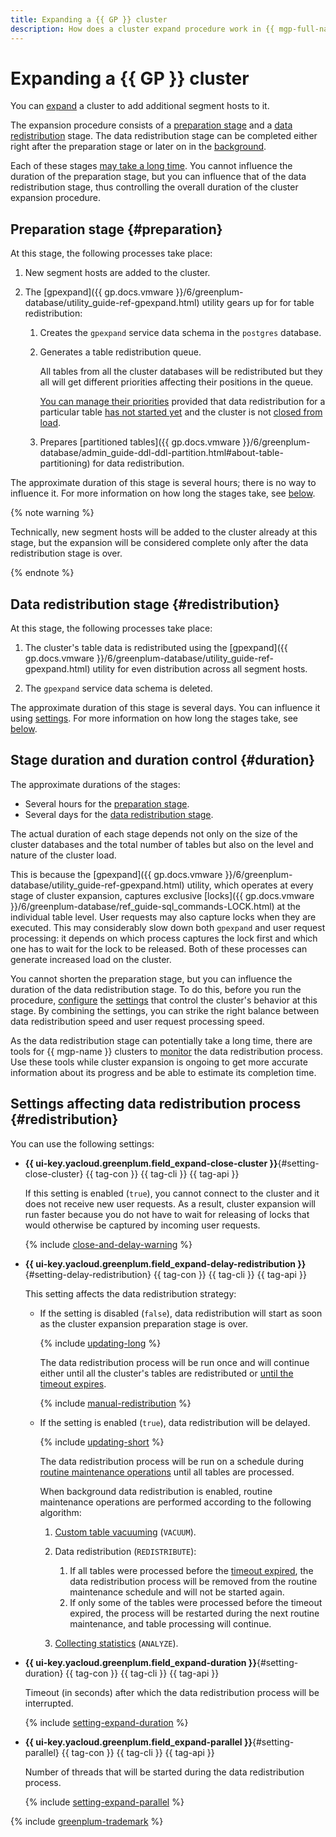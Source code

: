 ```yaml
---
title: Expanding a {{ GP }} cluster
description: How does a cluster expand procedure work in {{ mgp-full-name }}.
---
```


# Expanding a {{ GP }} cluster

You can [expand](../operations/hosts/cluster-expand.md) a cluster to add additional segment hosts to it.

The expansion procedure consists of a [preparation stage](#preparation) and a [data redistribution](#redistribution) stage. The data redistribution stage can be completed either right after the preparation stage or later on in the [background](#setting-delay-redistribution).

Each of these stages [may take a long time](#duration). You cannot influence the duration of the preparation stage, but you can influence that of the data redistribution stage, thus controlling the overall duration of the cluster expansion procedure.

## Preparation stage {#preparation}

At this stage, the following processes take place:

1. New segment hosts are added to the cluster.
1. The [gpexpand]({{ gp.docs.vmware }}/6/greenplum-database/utility_guide-ref-gpexpand.html) utility gears up for for table redistribution:

    1. Creates the `gpexpand` service data schema in the `postgres` database.

    1. Generates a table redistribution queue.

        All tables from all the cluster databases will be redistributed but they all will get different priorities affecting their positions in the queue.

        [You can manage their priorities](../operations/hosts/cluster-expand.md#table-priority) provided that data redistribution for a particular table [has not started yet](../operations/hosts/cluster-expand.md#redistribute-monitoring) and the cluster is not [closed from load](#setting-close-cluster).

    1. Prepares [partitioned tables]({{ gp.docs.vmware }}/6/greenplum-database/admin_guide-ddl-ddl-partition.html#about-table-partitioning) for data redistribution.

The approximate duration of this stage is several hours; there is no way to influence it. For more information on how long the stages take, see [below](#duration).

{% note warning %}

Technically, new segment hosts will be added to the cluster already at this stage, but the expansion will be considered complete only after the data redistribution stage is over.

{% endnote %}

## Data redistribution stage {#redistribution}

At this stage, the following processes take place:

1. The cluster's table data is redistributed using the [gpexpand]({{ gp.docs.vmware }}/6/greenplum-database/utility_guide-ref-gpexpand.html) utility for even distribution across all segment hosts.

1. The `gpexpand` service data schema is deleted.

The approximate duration of this stage is several days. You can influence it using [settings](#settings). For more information on how long the stages take, see [below](#duration).

## Stage duration and duration control {#duration}

The approximate durations of the stages:

* Several hours for the [preparation stage](#preparation).
* Several days for the [data redistribution stage](#redistribution).

The actual duration of each stage depends not only on the size of the cluster databases and the total number of tables but also on the level and nature of the cluster load.

This is because the [gpexpand]({{ gp.docs.vmware }}/6/greenplum-database/utility_guide-ref-gpexpand.html) utility, which operates at every stage of cluster expansion, captures exclusive [locks]({{ gp.docs.vmware }}/6/greenplum-database/ref_guide-sql_commands-LOCK.html) at the individual table level. User requests may also capture locks when they are executed. This may considerably slow down both `gpexpand` and user request processing: it depends on which process captures the lock first and which one has to wait for the lock to be released. Both of these processes can generate increased load on the cluster.

You cannot shorten the preparation stage, but you can influence the duration of the data redistribution stage. To do this, before you run the procedure, [configure](../operations/hosts/cluster-expand.md) the [settings](#settings) that control the cluster's behavior at this stage. By combining the settings, you can strike the right balance between data redistribution speed and user request processing speed.

As the data redistribution stage can potentially take a long time, there are tools for {{ mgp-name }} clusters to [monitor](../operations/hosts/cluster-expand.md#redistribute-monitoring) the data redistribution process. Use these tools while cluster expansion is ongoing to get more accurate information about its progress and be able to estimate its completion time.

## Settings affecting data redistribution process {#redistribution}

You can use the following settings:

* **{{ ui-key.yacloud.greenplum.field_expand-close-cluster }}**{#setting-close-cluster} {{ tag-con }} {{ tag-cli }} {{ tag-api }}

    If this setting is enabled (`true`), you cannot connect to the cluster and it does not receive new user requests. As a result, cluster expansion will run faster because you do not have to wait for releasing of locks that would otherwise be captured by incoming user requests.

    {% include [close-and-delay-warning](../../_includes/mdb/mgp/expand/close-and-delay-warning.md) %}

* **{{ ui-key.yacloud.greenplum.field_expand-delay-redistribution }}**{#setting-delay-redistribution} {{ tag-con }} {{ tag-cli }} {{ tag-api }}

    This setting affects the data redistribution strategy:

    * If the setting is disabled (`false`), data redistribution will start as soon as the cluster expansion preparation stage is over.

        {% include [updating-long](../../_includes/mdb/mgp/expand/updating-long.md) %}

        The data redistribution process will be run once and will continue either until all the cluster's tables are redistributed or [until the timeout expires](#setting-duration).

        {% include [manual-redistribution](../../_includes/mdb/mgp/expand/manual-redistribution.md) %}

    * If the setting is enabled (`true`), data redistribution will be delayed.

        {% include [updating-short](../../_includes/mdb/mgp/expand/updating-short.md) %}

        The data redistribution process will be run on a schedule during [routine maintenance operations](./maintenance.md#regular-ops) until all tables are processed.

        When background data redistribution is enabled, routine maintenance operations are performed according to the following algorithm:

        1. [Custom table vacuuming](./maintenance.md#custom-table-vacuum) (`VACUUM`).

        1. Data redistribution (`REDISTRIBUTE`):

            1. If all tables were processed before the [timeout expired](#setting-duration), the data redistribution process will be removed from the routine maintenance schedule and will not be started again.
            1. If only some of the tables were processed before the timeout expired, the process will be restarted during the next routine maintenance, and table processing will continue.

        1. [Collecting statistics](./maintenance.md#get-statistics) (`ANALYZE`).

* **{{ ui-key.yacloud.greenplum.field_expand-duration }}**{#setting-duration} {{ tag-con }} {{ tag-cli }} {{ tag-api }}

    Timeout (in seconds) after which the data redistribution process will be interrupted.

    {% include [setting-expand-duration](../../_includes/mdb/mgp/expand/setting-expand-duration.md) %}

* **{{ ui-key.yacloud.greenplum.field_expand-parallel }}**{#setting-parallel} {{ tag-con }} {{ tag-cli }} {{ tag-api }}

    Number of threads that will be started during the data redistribution process.

    {% include [setting-expand-parallel](../../_includes/mdb/mgp/expand/setting-expand-parallel.md) %}

{% include [greenplum-trademark](../../_includes/mdb/mgp/trademark.md) %}
